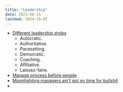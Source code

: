 ```yaml
---
title: "Leadership"
date: 2023-08-15
lastmod: 2024-10-07
---
```

- [Different leadership styles](https://cpdonline.co.uk/knowledge-base/business/different-leadership-styles/)
	- Autocratic.
	- Authoritative.
	- Pacesetting.
	- Democratic.
	- Coaching.
	- Affiliative.
	- Laissez-faire.
- [Manage process before people](https://world.hey.com/dhh/manage-process-before-people-20736695)
- [Moonlighting managers ain’t got no time for bullshit](https://m.signalvnoise.com/moonlighting-managers-aint-got-no-time-for-bullshit/)
-
